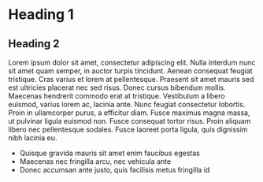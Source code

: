# Heading 1

## Heading 2

Lorem ipsum dolor sit amet, consectetur adipiscing elit. Nulla interdum nunc sit amet quam semper, in auctor turpis tincidunt. Aenean consequat feugiat tristique. Cras varius et lorem at pellentesque. Praesent sit amet mauris sed est ultricies placerat nec sed risus. Donec cursus bibendum mollis. Maecenas hendrerit commodo erat at tristique. Vestibulum a libero euismod, varius lorem ac, lacinia ante. Nunc feugiat consectetur lobortis. Proin in ullamcorper purus, a efficitur diam. Fusce maximus magna massa, ut pulvinar ligula euismod non. Fusce consequat tortor risus. Proin aliquam libero nec pellentesque sodales. Fusce laoreet porta ligula, quis dignissim nibh lacinia eu. 

- Quisque gravida mauris sit amet enim faucibus egestas
- Maecenas nec fringilla arcu, nec vehicula ante
- Donec accumsan ante justo, quis facilisis metus fringilla id

